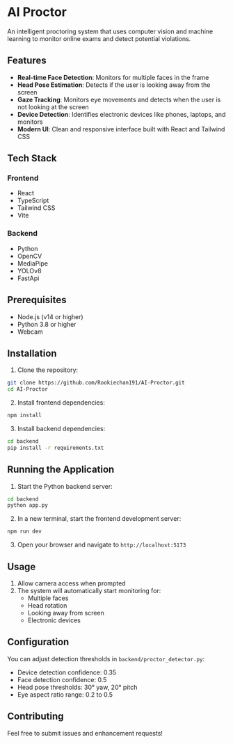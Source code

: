 # AI Proctor

An intelligent proctoring system that uses computer vision and machine learning to monitor online exams and detect potential violations.

## Features

- **Real-time Face Detection**: Monitors for multiple faces in the frame
- **Head Pose Estimation**: Detects if the user is looking away from the screen
- **Gaze Tracking**: Monitors eye movements and detects when the user is not looking at the screen
- **Device Detection**: Identifies electronic devices like phones, laptops, and monitors
- **Modern UI**: Clean and responsive interface built with React and Tailwind CSS

## Tech Stack

### Frontend
- React
- TypeScript
- Tailwind CSS
- Vite

### Backend
- Python
- OpenCV
- MediaPipe
- YOLOv8
- FastApi

## Prerequisites

- Node.js (v14 or higher)
- Python 3.8 or higher
- Webcam

## Installation

1. Clone the repository:
```bash
git clone https://github.com/Rookiechan191/AI-Proctor.git
cd AI-Proctor
```

2. Install frontend dependencies:
```bash
npm install
```

3. Install backend dependencies:
```bash
cd backend
pip install -r requirements.txt
```

## Running the Application

1. Start the Python backend server:
```bash
cd backend
python app.py
```

2. In a new terminal, start the frontend development server:
```bash
npm run dev
```

3. Open your browser and navigate to `http://localhost:5173`

## Usage

1. Allow camera access when prompted
2. The system will automatically start monitoring for:
   - Multiple faces
   - Head rotation
   - Looking away from screen
   - Electronic devices

## Configuration

You can adjust detection thresholds in `backend/proctor_detector.py`:
- Device detection confidence: 0.35
- Face detection confidence: 0.5
- Head pose thresholds: 30° yaw, 20° pitch
- Eye aspect ratio range: 0.2 to 0.5

## Contributing

Feel free to submit issues and enhancement requests!

